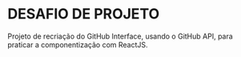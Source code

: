 # DESAFIO DE PROJETO

Projeto de recriação do GitHub Interface, usando o GitHub API, para praticar a componentização com ReactJS.
